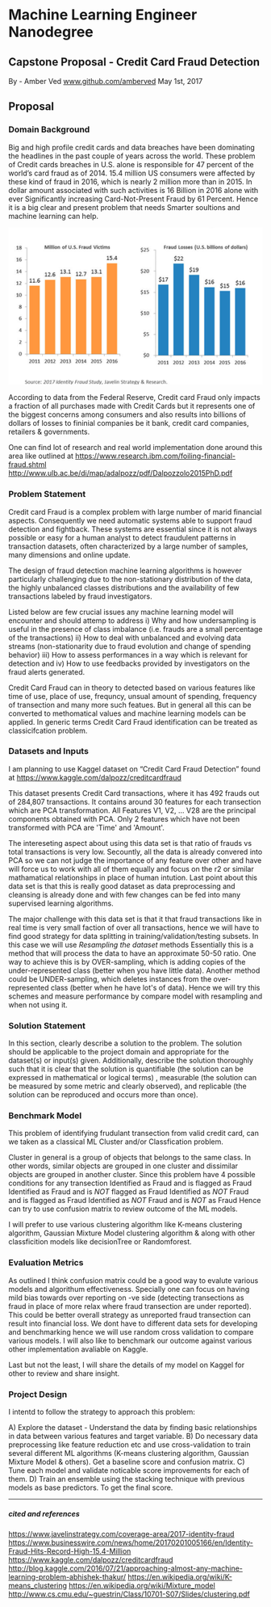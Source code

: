 # Machine Learning Engineer Nanodegree
## Capstone Proposal - Credit Card Fraud Detection
By - 
Amber Ved 
www.github.com/amberved
May 1st, 2017

## Proposal

### Domain Background

Big and high profile credit cards and data breaches have been dominating the headlines in the past couple of years across the world. These problem of Credit cards breaches in U.S. alone is responsible for 47 percent of the world’s card fraud as of 2014. 15.4 million US consumers were affected by these kind of fraud in 2016, which is nearly 2 million more than in 2015. In dollar amount associated with such activities is 16 Billion in 2016 alone with ever Significantly increasing Card-Not-Present Fraud by 61 Percent. Hence it is a big clear and present problem that needs Smarter soultions and machine learning can help.

![Figure 1](http://github.com/amberved/machine-learning/blob/master/projects/capstone/CreditcardFraudGraph.png)

According to data from the Federal Reserve, Credit card Fraud only impacts a fraction of all purchases made with Credit Cards but it represents one of the biggest concerns among consumers and also results into billions of dollars of losses to fininial companies be it bank, credit card companies, retailers & governments. 

One can find lot of research and real world implementation done around this area like outlined at 
https://www.research.ibm.com/foiling-financial-fraud.shtml
http://www.ulb.ac.be/di/map/adalpozz/pdf/Dalpozzolo2015PhD.pdf

### Problem Statement

Credit card Fraud is a complex problem with large number of marid financial aspects. Consequently we need automatic systems able to support fraud detection and fightback. These systems are essential since it is not always possible or easy for a human analyst to detect fraudulent patterns in transaction datasets, often characterized by a large number of samples, many dimensions and online update.

The design of fraud detection machine learning algorithms is however particularly challenging due to the non-stationary distribution of the data, the highly unbalanced classes distributions and the availability of few transactions labeled by fraud investigators. 

Listed below are few crucial issues any machine learning model will encounter and should attemp to address 
i) Why and how undersampling is useful in the presence of class imbalance (i.e. frauds are a small percentage of the transactions)
ii) How to deal with unbalanced and evolving data streams (non-stationarity
due to fraud evolution and change of spending behavior)
iii) How to assess performances in a way which is relevant for detection and iv) How to use feedbacks provided by investigators on the fraud alerts generated.

Credit Card Fraud can in theory to detected based on various features like time of use, place of use, frequncy, unsual amount of spending, frequency of transection and many more such featues. But in general all this can be converted to methomatical values and machine learning models can be applied. In generic terms Credit Card Fraud identification can be treated as classicifcation problem.

### Datasets and Inputs

I am planning to use Kaggel dataset on “Credit Card Fraud Detection” found at https://www.kaggle.com/dalpozz/creditcardfraud

This dataset presents Credit Card transactions, where it has 492 frauds out of 284,807 transactions. It contains around 30 features for each transection which are PCA transformation. All Features V1, V2, ... V28 are the principal components obtained with PCA. Only 2 features which have not been transformed with PCA are 'Time' and 'Amount'.

The intereseting aspect about using this data set is that ratio of frauds vs total transactions is very low. Secountly, all the data is already convered into PCA so we can not judge the importance of any feature over other and have will force us to work with all of them equally and focus on the r2 or similar mathamatical relationships in place of human intution. Last point about this data set is that this is really good dataset as data preprocessing and cleansing is already done and with few changes can be fed into many supervised learning algorithms.

The major challenge with this data set is that it that fraud transactions like in real time is very small faction of over all transactions, hence we will have to find good  strategy for data splitting in training/validation/testing subsets. In this case we will use *Resampling the dataset* methods
Essentially this is a method that will process the data to have an approximate 50-50 ratio. One way to achieve this is by OVER-sampling, which is adding copies of the under-represented class (better when you have little data). Another method could be UNDER-sampling, which deletes instances from the over-represented class (better when he have lot's of data). Hence we will try this schemes and measure performance by compare model with resampling and when not using it.

### Solution Statement

In this section, clearly describe a solution to the problem. The solution should be applicable to the project domain and appropriate for the dataset(s) or input(s) given. Additionally, describe the solution thoroughly such that it is clear that the solution is quantifiable (the solution can be expressed in mathematical or logical terms) , measurable (the solution can be measured by some metric and clearly observed), and replicable (the solution can be reproduced and occurs more than once).

### Benchmark Model

This problem of identifying frudulant transection from valid credit card, can we taken as a classical ML Cluster and/or  Classfication problem.
 
Cluster in general is a group of objects that belongs to the same class. In other words, similar objects are grouped in one cluster and dissimilar objects are grouped in another cluster. Since this problem have 4 possible conditions for any transection
Identified as Fraud and is flagged as Fraud
Identified as Fraud and is *NOT* flagged as Fraud
Identified as *NOT*  Fraud and is flagged as Fraud
Identified as *NOT*  Fraud and is *NOT* as Fraud
Hence can try to use confusion matrix to review outcome of the ML models.

I will prefer to use various clustering algorithm like K-means clustering algorithm, Gaussian Mixture Model clustering algorithm & along with other classficition models like decisionTree or Randomforest.  


### Evaluation Metrics

As outlined I think confusion matrix could be a good way to evalute various models and algorithum effectiveness. Specially one can focus on having mild bias towards over reporting on -ve side (detecting transections as fraud in place of more relax where fraud transection are under reported). This could be better overall strategy as unreported fraud transection can result into financial loss. We dont have to different data sets for developing and benchmarking hence we will use random cross validation to compare various models. I will also like to benchmark our outcome against various other implementation avaliable on Kaggle.

Last but not the least, I will share the details of my model on Kaggel for other to review and share insight. 


### Project Design
I intentd to follow the strategy to approach this problem:

A) Explore the dataset - Understand the data by finding basic relationships in data between various features and target variable. 
B) Do necessary data preprocessing like feature reduction etc and use cross-validation to train several different ML algorithms (K-means clustering algorithm, Gaussian Mixture Model & others). Get a baseline score and confusion matrix.
C) Tune each model and validate noticable score improvements for each of them. 
D) Train an ensemble using the stacking technique with previous models as base predictors. To get the final score. 

-----------

##### cited and references
https://www.javelinstrategy.com/coverage-area/2017-identity-fraud
https://www.businesswire.com/news/home/20170201005166/en/Identity-Fraud-Hits-Record-High-15.4-Million
https://www.kaggle.com/dalpozz/creditcardfraud
http://blog.kaggle.com/2016/07/21/approaching-almost-any-machine-learning-problem-abhishek-thakur/
https://en.wikipedia.org/wiki/K-means_clustering
https://en.wikipedia.org/wiki/Mixture_model
http://www.cs.cmu.edu/~guestrin/Class/10701-S07/Slides/clustering.pdf


